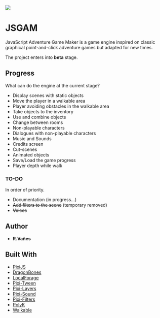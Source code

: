 ![](https://raw.githubusercontent.com/kreezii/jsgam/master/logo/jsgamLogo.png)

# JSGAM
JavaScript Adventure Game Maker is a game engine inspired on classic graphical point-and-click adventure games but adapted for new times.

The project enters into **beta** stage.

## Progress
What can do the engine at the current stage?
* Display scenes with static objects
* Move the player in a walkable area
* Player avoiding obstacles in the walkable area
* Take objects to the inventory
* Use and combine objects
* Change between rooms
* Non-playable characters
* Dialogues with non-playable characters
* Music and Sounds
* Credits screen
* Cut-scenes
* Animated objects
* Save/Load the game progress
* Player depth while walk

### TO-DO

In order of priority.
* Documentation (in progress...)
* ~~Add filters to the scene~~ (temporary removed)
* ~~Voices~~

## Author
* **R.Vañes**

## Built With

* [PixiJS](http://www.pixijs.com/)
* [DragonBones](http://dragonbones.com/)
* [LocalForage](https://github.com/localForage/localForage)
* [Pixi-Tween](https://github.com/k8w/pixi-tween)
* [Pixi-Layers](https://github.com/pixijs/pixi-display)
* [Pixi-Sound](https://github.com/pixijs/pixi-sound)
* [Pixi-Filters](https://github.com/pixijs/pixi-filters)
* [PolyK](http://polyk.ivank.net/)
* [Walkable](https://github.com/implicit-invocation/walkable)
